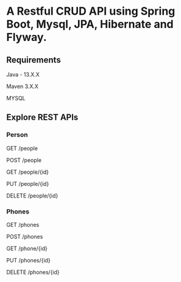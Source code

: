 # A Restful CRUD API using Spring Boot, Mysql, JPA, Hibernate and Flyway.

## Requirements
Java - 13.X.X

Maven 3.X.X

MYSQL

## Explore REST APIs
### Person
GET /people

POST /people

GET /people/{id}

PUT /people/{id}

DELETE /people/{id}

### Phones
GET /phones

POST /phones

GET /phone/{id}

PUT /phones/{id}

DELETE /phones/{id}
